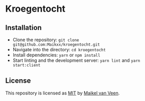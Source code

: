 # Kroegentocht

## Installation

* Clone the repository: `git clone git@github.com:Maikxx/kroegentocht.git`
* Navigate into the directory: `cd kroegentocht`
* Install dependencies: `yarn` or `npm install`
* Start linting and the development server: `yarn lint` and `yarn start:client`

## License

This repository is licensed as [MIT](LICENSE) by [Maikel van Veen](https://github.com/maikxx).